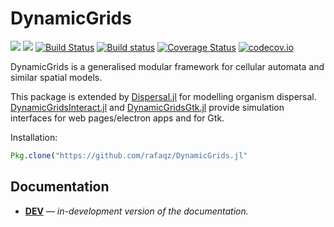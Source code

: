 # DynamicGrids

[![](https://img.shields.io/badge/docs-stable-blue.svg)](https://rafaqz.github.io/DynamicGrids.jl/stable)
[![](https://img.shields.io/badge/docs-dev-blue.svg)](https://rafaqz.github.io/DynamicGrids.jl/dev)
[![Build Status](https://travis-ci.org/rafaqz/DynamicGrids.jl.svg?branch=master)](https://travis-ci.org/rafaqz/DynamicGrids.jl) 
[![Build status](https://ci.appveyor.com/api/projects/status/hgapxluxfsypvptc?svg=true)](https://ci.appveyor.com/project/rafaqz/cellularautomatabase-jl)
[![Coverage Status](https://coveralls.io/repos/rafaqz/DynamicGrids.jl/badge.svg?branch=master&service=github)](https://coveralls.io/github/rafaqz/DynamicGrids.jl?branch=master) 
[![codecov.io](http://codecov.io/github/rafaqz/DynamicGrids.jl/coverage.svg?branch=master)](http://codecov.io/github/rafaqz/DynamicGrids.jl?branch=master)

DynamicGrids is a generalised modular framework for cellular automata and similar spatial models.

This package is extended by
[Dispersal.jl](https://github.com/rafaqz/Dispersal.jl) for modelling organism
dispersal.
[DynamicGridsInteract.jl](https://github.com/rafaqz/DynamicGridsInteract.jl) and
[DynamicGridsGtk.jl](https://github.com/rafaqz/DynamicGridsGtk.jl)
provide simulation interfaces for web pages/electron apps and for Gtk.


Installation:
```julia
Pkg.clone("https://github.com/rafaqz/DynamicGrids.jl"
```

## Documentation

- [**DEV**](https://rafaqz.github.io/DynamicGrids.jl/dev/) &mdash; *in-development version of the documentation.*
